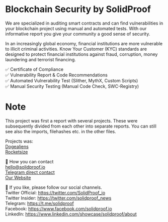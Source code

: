 # Blockchain Security by SolidProof

 We are specialized in auditing smart contracts and can find vulnerabilities in your blockchain project using manual and automated tests. With our informative report you give your community a good sense of security.

In an increasingly global economy, financial institutions are more vulnerable to illicit criminal activities. Know Your Customer (KYC) standards are designed to protect financial institutions against fraud, corruption, money laundering and terrorist financing.


✅  Certificate of Compliance<br/>
✅  Vulnerability Report & Code Recommendations<br/>
✅  Automated Vulnerability Test (Slither, MythX, Custom Scripts)<br/>
✅  Manual Security Testing (Manual Code Check, SWC-Registry)<br/>

# Note

This project was first a report with several projects. These were subsequently divided from each other into separate reports. You can still see also the imports, filehashes etc. in the other files.

Projects was:<br/>
[Dogealiens](https://github.com/solidproof/projects/tree/main/Dogeliens)<br/>
[Rocketsize](https://github.com/solidproof/projects/tree/main/Rocketsize)<br/>

📱 How you can contact<br/>
[hello@solidproof.io](mailto:hello@solidproof.io)<br/>
[Telegram direct contact](http://t.me/solidproof_io)<br/>
[Our Website](https://solidproof.io/)<br/>


🔔 If you like, please follow our social channels.<br/>
Twitter Official: https://twitter.com/SolidProof_io<br/>
Twitter Insider: https://twitter.com/solidproof_news<br/>
Telegram: https://t.me/solidproof<br/>
Facebook: https://www.facebook.com/solidproof.io<br/>
LinkedIn: https://www.linkedin.com/showcase/solidproof/about
